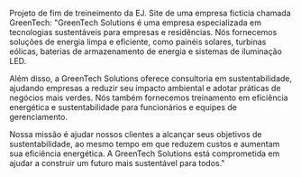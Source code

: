 Projeto de fim de treineimento da EJ. 
Site de uma empresa ficticia chamada GreenTech:
"GreenTech Solutions é uma empresa especializada em tecnologias sustentáveis para empresas e residências. Nós fornecemos soluções de energia limpa e eficiente, como painéis solares, turbinas eólicas, baterias de armazenamento de energia e sistemas de iluminação LED.

Além disso, a GreenTech Solutions oferece consultoria em sustentabilidade, ajudando empresas a reduzir seu impacto ambiental e adotar práticas de negócios mais verdes. Nós também fornecemos treinamento em eficiência energética e sustentabilidade para funcionários e equipes de gerenciamento.

Nossa missão é ajudar nossos clientes a alcançar seus objetivos de sustentabilidade, ao mesmo tempo em que reduzem custos e aumentam sua eficiência energética. A GreenTech Solutions está comprometida em ajudar a construir um futuro mais sustentável para todos."
